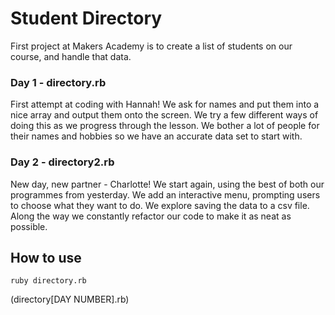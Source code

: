 Student Directory
=================

First project at Makers Academy is to create a list of students on our course, and handle that data.

### Day 1 - directory.rb
First attempt at coding with Hannah! We ask for names and put them into a nice array and output them onto the screen. We try a few different ways of doing this as we progress through the lesson. We bother a lot of people for their names and hobbies so we have an accurate data set to start with.

### Day 2 - directory2.rb
New day, new partner - Charlotte! We start again, using the best of both our programmes from yesterday. We add an interactive menu, prompting users to choose what they want to do. We explore saving the data to a csv file. Along the way we constantly refactor our code to make it as neat as possible.

How to use
----------
```shell
ruby directory.rb
```
(directory[DAY NUMBER].rb)